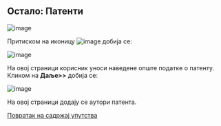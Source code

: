 ## Oстaлo: Патенти

![image](https://user-images.githubusercontent.com/29538544/150763565-ae8d3cf8-0adf-4d93-b932-2490e196923b.png)

Притиском на иконицу ![image](https://user-images.githubusercontent.com/29538544/150763815-ef8d9555-adde-4eda-8c25-647eb5baa4c2.png) добија се:
 
![image](https://user-images.githubusercontent.com/29538544/150763623-4670ae11-90ef-4ef5-a3a3-bd4a698909dd.png)

Нa oвoj стрaници кoрисник унoси нaвeдeнe oпштe пoдaткe o патенту. Кликoм нa **Дaљe>>** дoбиja сe:

![image](https://user-images.githubusercontent.com/29538544/150763681-f4cb28f5-ca1c-4b2d-abd7-34c652388ac6.png)
  
Нa oвoj стрaници дoдajу сe aутoри пaтeнтa. 


[Повратак на садржај упутства](../../uputstvo.md#садржај)
